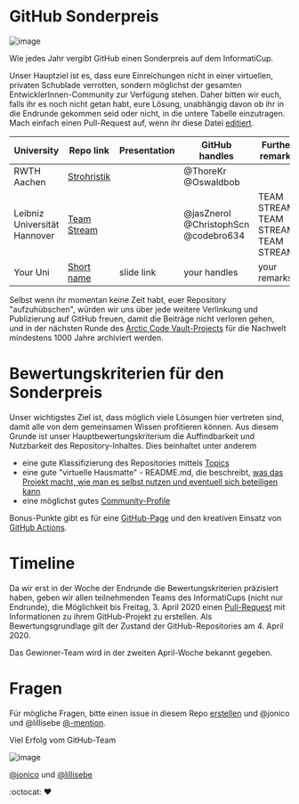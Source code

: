 # GitHub Sonderpreis

![image](https://cloud.githubusercontent.com/assets/1872314/19119326/b43d4978-8b1f-11e6-9736-a31f92e75424.png)

Wie jedes Jahr vergibt GitHub einen Sonderpreis auf dem InformatiCup.

Unser Hauptziel ist es, dass eure Einreichungen nicht in einer virtuellen, privaten Schublade verrotten, sondern möglichst der gesamten EntwicklerInnen-Community zur Verfügung stehen.
Daher bitten wir euch, falls ihr es noch nicht getan habt, eure Lösung, unabhängig davon ob ihr in die Endrunde gekommen seid oder nicht, in die untere Tabelle einzutragen.
Mach einfach einen Pull-Request auf, wenn ihr diese Datei [editiert](https://github.com/informatiCup/informatiCup2020/edit/master/github-sonderpreis/README.md).

| University | Repo link                                                          | Presentation | GitHub handles                                  | Further remarks                                                                           |
|------------|--------------------------------------------------------------------|--------------|-------------------------------------------------|-------------------------------------------------------------------------------------------|
| RWTH Aachen| [Strohristik](https://github.com/couch-consulting/ic20_heilung)    |              |@ThoreKr @Oswaldbob                              |                                                                                           |
| Leibniz Universität Hannover		 | [Team Stream](https://github.com/jasZnerol/InformatiCup2020)		  |				 | @jasZnerol @ChristophScn @codebro634			   | TEAM STREAM! TEAM STREAM! TEAM STREAM! 
| Your Uni   | [Short name](https://github.com/org/repo)                          |slide link    |your handles                                     |your remarks                                                                               |


Selbst wenn ihr momentan keine Zeit habt, euer Repository "aufzuhübschen", würden wir uns über jede weitere Verlinkung und Publizierung auf GitHub freuen, damit die Beiträge nicht verloren gehen, und in der nächsten Runde des [Arctic Code Vault-Projects](https://www.youtube.com/watch?v=fzI9FNjXQ0o) für die Nachwelt mindestens 1000 Jahre archiviert werden.

# Bewertungskriterien für den Sonderpreis

Unser wichtigstes Ziel ist, dass möglich viele Lösungen hier vertreten sind, damit alle von dem gemeinsamen Wissen profitieren können. Aus diesem Grunde ist unser Hauptbewertungskriterium die Auffindbarkeit und Nutzbarkeit des Repository-Inhaltes. Dies beinhaltet unter anderem
* eine gute Klassifizierung des Repositories mittels [Topics](https://github.blog/2017-01-31-introducing-topics/)
* eine gute "virtuelle Hausmatte" - README.md, die beschreibt, [was das Projekt macht, wie man es selbst nutzen und eventuell sich beteiligen kann](https://opensource.guide/starting-a-project/#writing-a-readme)
* eine möglichst gutes [Community-Profile](https://github.com/github/opensource.guide/community)

Bonus-Punkte gibt es für eine [GitHub-Page](https://guides.github.com/features/pages/) und den kreativen Einsatz von [GitHub Actions](https://github.com/features/actions).

# Timeline

Da wir erst in der Woche der Endrunde die Bewertungskriterien präzisiert haben, geben wir allen teilnehmenden Teams des InformatiCups (nicht nur Endrunde), die Möglichkeit bis Freitag, 3. April 2020 einen [Pull-Request](https://github.com/informatiCup/informatiCup2020/edit/master/github-sonderpreis/README.md) mit Informationen zu ihrem GitHub-Projekt zu erstellen. Als Bewertungsgrundlage gilt der Zustand der GitHub-Repositories am 4. April 2020.

Das Gewinner-Team wird in der zweiten April-Woche bekannt gegeben.

# Fragen

Für mögliche Fragen, bitte einen issue in diesem Repo [erstellen](https://github.com/informatiCup/informatiCup2020/issues/new) und @jonico und @lillisebe [@-mention](https://help.github.com/en/github/writing-on-github/basic-writing-and-formatting-syntax#mentioning-people-and-teams).

Viel Erfolg vom GitHub-Team

![image](https://user-images.githubusercontent.com/1872314/77528545-6fe65980-6e8e-11ea-969e-df33549d9bab.png)

[@jonico](https://github.com/jonico) und [@lillisebe](https://github.com/lillisebe)

:octocat: :heart:
